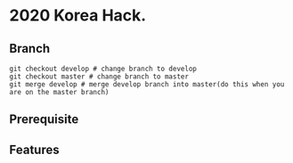 # 2020 Korea Hack.

## Branch

```
git checkout develop # change branch to develop
git checkout master # change branch to master
git merge develop # merge develop branch into master(do this when you are on the master branch)
```

## Prerequisite

## Features